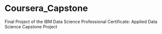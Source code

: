 # Coursera_Capstone
Final Project of the IBM Data Science Professional Certificate: Applied Data Science Capstone Project 

